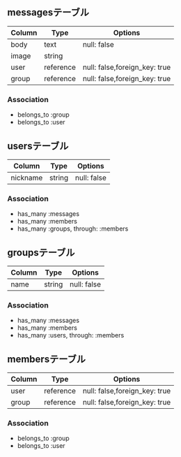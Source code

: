 ## messagesテーブル
|Column|Type|Options|
|------|----|-------|
|body|text|null: false|
|image|string||
|user|reference|null: false,foreign_key: true|
|group|reference|null: false,foreign_key: true|

### Association
- belongs_to :group
- belongs_to :user


## usersテーブル
|Column|Type|Options|
|------|----|-------|
|nickname|string|null: false|

### Association
- has_many :messages
- has_many :members
- has_many :groups, through: :members


## groupsテーブル
|Column|Type|Options|
|------|----|-------|
|name|string|null: false|

### Association
- has_many :messages
- has_many :members
- has_many :users, through: :members


## membersテーブル
|Column|Type|Options|
|------|----|-------|
|user|reference|null: false,foreign_key: true|
|group|reference|null: false,foreign_key: true|

### Association
- belongs_to :group
- belongs_to :user

